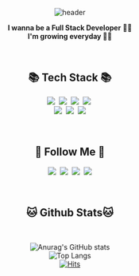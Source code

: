 <div align="center">

![header](https://capsule-render.vercel.app/api?type=waving&color=gradient&height=210&section=header&text=Jieun%20Jeong&fontColor=000000&fontSize=80&fontAlign=50&fontAlignY=32&desc=jieun9999's%20Github%20Profile&descSize=25&descAlign=75&descAlignY=55)

<p align="center">
  <b>I wanna be a Full Stack Developer</b> 👩‍💻 <br>
  <b>I'm growing everyday </b> 🏃‍♂️
</p>
<br>

## 📚 Tech Stack 📚
<p align="center">
  <img src="https://img.shields.io/badge/Java-007396?style=flat-square&logo=Conda-Forge&logoColor=white"/>&nbsp
  <img src="https://img.shields.io/badge/HTML-E34F26?style=flat-square&logo=HTML5&logoColor=white"/>&nbsp
  <img src="https://img.shields.io/badge/CSS3-F68212?style=flat-square&logo=CSS3&logoColor=white"/>&nbsp
  <img src="https://img.shields.io/badge/Javascript-ffb13b?style=flat-square&logo=javascript&logoColor=white"/></a>&nbsp 

  <br>
  <img src="https://img.shields.io/badge/React-61DAFB?style=flat-square&logo=React&logoColor=white"/>&nbsp 
  <img src="https://img.shields.io/badge/mysql-4479A1?style=flat-square&logo=Mysql&logoColor=white">&nbsp
  <img src="https://img.shields.io/badge/Android-3DDC84?style=flat-square&logo=Android&logoColor=white"/>
  <br>
</p>
<br>

## 🔎 Follow Me 🔎
<p align="center">
  <a href="https://kindjjee.tistory.com/"><img src="https://img.shields.io/badge/Tistory-000000?style=flat-square&logo=Tistory&logoColor=white"></a>&nbsp
  <a href="https://instagram.com/jing_niya?igshid=NGVhN2U2NjQ0Yg%3D%3D&utm_source=qr"><img src="https://img.shields.io/badge/Instagram-E4405F?style=flat-square&logo=Instagram&logoColor=white"/></a>&nbsp
  <a href="mailto:kindjjee@gmail.com"><img src="https://img.shields.io/badge/Gmail-EA4335?style=flat-square&logo=Gmail&logoColor=white"></a>&nbsp
  <a href="https://www.youtube.com/channel/UC4Ko_m_nFSA8QgLomoF5b1w"><img src="https://img.shields.io/badge/Youtube-ff0000?style=flat-square&logo=Youtube&logoColor=white"></a>

</p>
<br>

## 🐱 Github Stats🐱
<br>

![Anurag's GitHub stats](https://github-readme-stats.vercel.app/api?username=jieun9999&show_icons=true&theme=tokyonight)
<br>
![Top Langs](https://github-readme-stats.vercel.app/api/top-langs/?username=jieun9999&layout=compact&theme=tokyonight)
<br>
[![Hits](https://hits.seeyoufarm.com/api/count/incr/badge.svg?url=https%3A%2F%2Fgithub.com%2Fjieun9999&count_bg=%23FFBEEC&title_bg=%23FFE5E5&icon=&icon_color=%23E7E7E7&title=hits&edge_flat=false)](https://hits.seeyoufarm.com)

</div>
